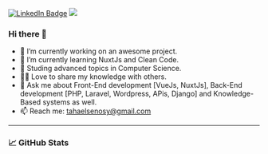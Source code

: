 [![LinkedIn Badge](https://img.shields.io/badge/LinkedIn-Profile-information?logo=LinkedIn&style=flat&logoColor=white&color=0D76A8)](https://www.linkedin.com/in/taha-elsenosy/)
![](https://komarev.com/ghpvc/?username=Elsenosy&color=green)
### Hi there 👋
- 🔭 I’m currently working on an awesome project.
- 🌱 I’m currently learning NuxtJs and Clean Code.
- 📖 Studing advanced topics in Computer Science.
- 👨‍🎓 Love to share my knowledge with others.
- 💬 Ask me about Front-End development [VueJs, NuxtJs], Back-End development [PHP, Laravel, Wordpress, APis, Django] and Knowledge-Based systems as well.
- 📫 Reach me: <tahaelsenosy@gmail.com>

<hr/>

### 📈 GitHub Stats

<!-- ![Elsenosy's GitHub stats](https://github-readme-stats.vercel.app/api?username=Elsenosy&count_private=true&show_icons=true&theme=radical&hide=contribs,prs&hide_border=true)
[![Top Langs](https://github-readme-stats.vercel.app/api/top-langs/?username=Elsenosy&show_icons=true&theme=radical&layout=compact&hide_border=true)](https://github.com/Elsenosy/github-readme-stats)
-->
